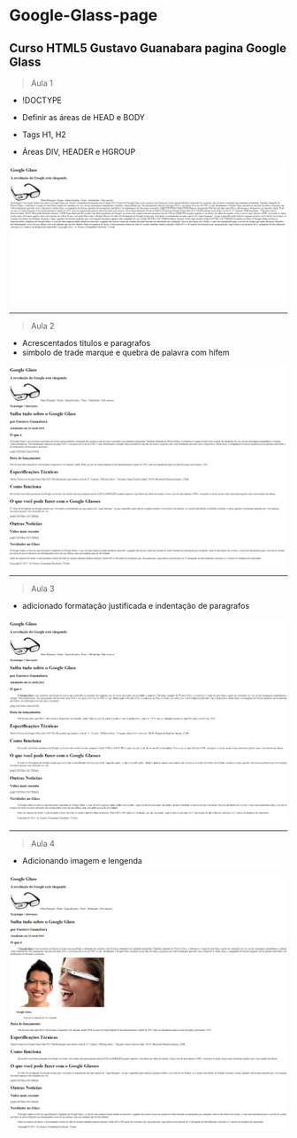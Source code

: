 # Google-Glass-page
Curso HTML5 Gustavo Guanabara pagina Google Glass
-------
>Aula 1

- !DOCTYPE

- Definir as áreas de HEAD e BODY

- Tags H1, H2

- Áreas DIV, HEADER e HGROUP

![imagem](/_interface/Index.html-Alula-1.jpg)

-------
>Aula 2

- Acrescentados titulos e paragrafos
- simbolo de trade marque e quebra de palavra com hífem

![pagina](/_interface/index.html-aula-2.png)

-------
>Aula 3

- adicionado formatação justificada e indentação de paragrafos

![pagina](/_interface/index.html-aula-3.png)

-------
>Aula 4

- Adicionando imagem e lengenda

![pagina](/_interface/index.html-aula-4.jpeg)
